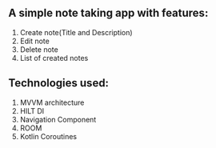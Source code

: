 ## A simple note taking app with features:

1. Create note(Title and Description)
2. Edit note
3. Delete note
4. List of created notes

## Technologies used:

1. MVVM architecture
2. HILT DI
3. Navigation Component
4. ROOM
5. Kotlin Coroutines